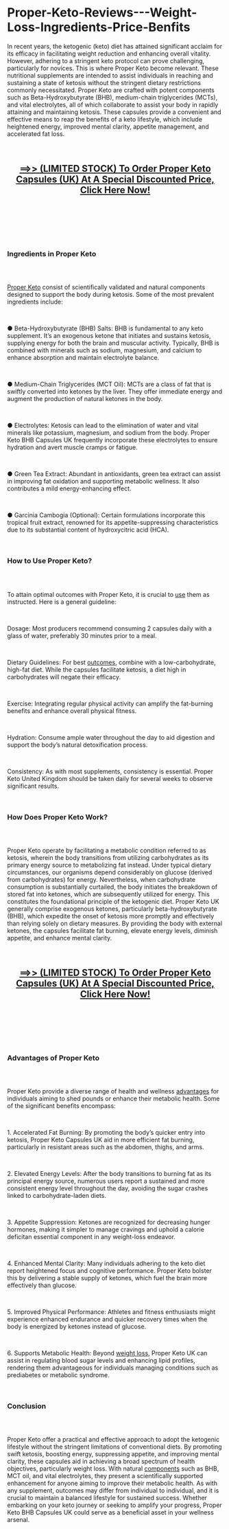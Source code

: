 # Proper-Keto-Reviews---Weight-Loss-Ingredients-Price-Benfits

<p>In recent years, the ketogenic (keto) diet has attained significant acclaim for its efficacy in facilitating weight reduction and enhancing overall vitality. However, adhering to a stringent keto protocol can prove challenging, particularly for novices. This is where Proper Keto become relevant. These nutritional supplements are intended to assist individuals in reaching and sustaining a state of ketosis without the stringent dietary restrictions commonly necessitated. Proper Keto are crafted with potent components such as Beta-Hydroxybutyrate (BHB), medium-chain triglycerides (MCTs), and vital electrolytes, all of which collaborate to assist your body in rapidly attaining and maintaining ketosis. These capsules provide a convenient and effective means to reap the benefits of a keto lifestyle, which include heightened energy, improved mental clarity, appetite management, and accelerated fat loss.</p>
<p>&nbsp;</p>
<h2 style="text-align: center;"><a href="https://properketocapsules.uk/go/checkout/"><strong>==&gt;&gt; (LIMITED STOCK) To Order Proper Keto Capsules (UK) At A Special Discounted Price, Click Here Now!</strong></a></h2>
<h2 style="text-align: center;">&nbsp;</h2>
<p><a href="https://properketocapsules.uk/go/checkout/"><img src="https://storage.penzu.com/g/rnYwqRMSvPu8Pumy" alt="" /></a></p>
<p>&nbsp;</p>
<h3><strong>Ingredients in Proper Keto</strong></h3>
<h3>&nbsp;</h3>
<p><a href="https://properketocapsules.uk/">Proper Keto</a>&nbsp;consist of scientifically validated and natural components designed to support the body during ketosis. Some of the most prevalent ingredients include:</p>
<p>&nbsp;</p>
<p>● Beta-Hydroxybutyrate (BHB) Salts: BHB is fundamental to any keto supplement. It&rsquo;s an exogenous ketone that initiates and sustains ketosis, supplying energy for both the brain and muscular activity. Typically, BHB is combined with minerals such as sodium, magnesium, and calcium to enhance absorption and maintain electrolyte balance.</p>
<p>&nbsp;</p>
<p>● Medium-Chain Triglycerides (MCT Oil): MCTs are a class of fat that is swiftly converted into ketones by the liver. They offer immediate energy and augment the production of natural ketones in the body.</p>
<p>&nbsp;</p>
<p>● Electrolytes: Ketosis can lead to the elimination of water and vital minerals like potassium, magnesium, and sodium from the body. Proper Keto BHB Capsules UK frequently incorporate these electrolytes to ensure hydration and avert muscle cramps or fatigue.</p>
<p>&nbsp;</p>
<p>● Green Tea Extract: Abundant in antioxidants, green tea extract can assist in improving fat oxidation and supporting metabolic wellness. It also contributes a mild energy-enhancing effect.</p>
<p>&nbsp;</p>
<p>● Garcinia Cambogia (Optional): Certain formulations incorporate this tropical fruit extract, renowned for its appetite-suppressing characteristics due to its substantial content of hydroxycitric acid (HCA).</p>
<p>&nbsp;</p>
<h3><strong>How to Use Proper Keto?</strong></h3>
<h3>&nbsp;</h3>
<p>To attain optimal outcomes with Proper Keto, it is crucial to&nbsp;<a href="https://pureslim-x.dk/proper-keto/">use</a>&nbsp;them as instructed. Here is a general guideline:</p>
<p>&nbsp;</p>
<p>Dosage: Most producers recommend consuming 2 capsules daily with a glass of water, preferably 30 minutes prior to a meal.</p>
<p>&nbsp;</p>
<p>Dietary Guidelines: For best&nbsp;<a href="https://glyco-active.com/">outcomes</a>, combine with a low-carbohydrate, high-fat diet. While the capsules facilitate ketosis, a diet high in carbohydrates will negate their efficacy.</p>
<p>&nbsp;</p>
<p>Exercise: Integrating regular physical activity can amplify the fat-burning benefits and enhance overall physical fitness.</p>
<p>&nbsp;</p>
<p>Hydration: Consume ample water throughout the day to aid digestion and support the body&rsquo;s natural detoxification process.</p>
<p>&nbsp;</p>
<p>Consistency: As with most supplements, consistency is essential. Proper Keto United Kingdom should be taken daily for several weeks to observe significant results.</p>
<p>&nbsp;</p>
<h3><strong>How Does Proper Keto Work?</strong></h3>
<h3>&nbsp;</h3>
<p>Proper Keto operate by facilitating a metabolic condition referred to as ketosis, wherein the body transitions from utilizing carbohydrates as its primary energy source to metabolizing fat instead. Under typical dietary circumstances, our organisms depend considerably on glucose (derived from carbohydrates) for energy. Nevertheless, when carbohydrate consumption is substantially curtailed, the body initiates the breakdown of stored fat into ketones, which are subsequently utilized for energy. This constitutes the foundational principle of the ketogenic diet. Proper Keto UK generally comprise exogenous ketones, particularly beta-hydroxybutyrate (BHB), which expedite the onset of ketosis more promptly and effectively than relying solely on dietary measures. By providing the body with external ketones, the capsules facilitate fat burning, elevate energy levels, diminish appetite, and enhance mental clarity.</p>
<p>&nbsp;</p>
<h2 style="text-align: center;"><a href="https://properketocapsules.uk/go/checkout/"><strong>==&gt;&gt; (LIMITED STOCK) To Order Proper Keto Capsules (UK) At A Special Discounted Price, Click Here Now!</strong></a></h2>
<h2 style="text-align: center;">&nbsp;</h2>
<p><a href="https://properketocapsules.uk/go/checkout/"><img src="https://storage.penzu.com/g/Cf2CJ9SpfFYSdPeH" alt="" /></a></p>
<p>&nbsp;</p>
<h3><strong>Advantages of Proper Keto</strong></h3>
<h3>&nbsp;</h3>
<p>Proper Keto provide a diverse range of health and wellness&nbsp;<a href="https://lumileann.co.uk/proper-keto/">advantages</a>&nbsp;for individuals aiming to shed pounds or enhance their metabolic health. Some of the significant benefits encompass:</p>
<p>&nbsp;</p>
<p>1. Accelerated Fat Burning: By promoting the body&rsquo;s quicker entry into ketosis, Proper Keto Capsules UK aid in more efficient fat burning, particularly in resistant areas such as the abdomen, thighs, and arms.</p>
<p>&nbsp;</p>
<p>2. Elevated Energy Levels: After the body transitions to burning fat as its principal energy source, numerous users report a sustained and more consistent energy level throughout the day, avoiding the sugar crashes linked to carbohydrate-laden diets.</p>
<p>&nbsp;</p>
<p>3. Appetite Suppression: Ketones are recognized for decreasing hunger hormones, making it simpler to manage cravings and uphold a calorie deficitan essential component in any weight-loss endeavor.</p>
<p>&nbsp;</p>
<p>4. Enhanced Mental Clarity: Many individuals adhering to the keto diet report heightened focus and cognitive performance. Proper Keto bolster this by delivering a stable supply of ketones, which fuel the brain more effectively than glucose.</p>
<p>&nbsp;</p>
<p>5. Improved Physical Performance: Athletes and fitness enthusiasts might experience enhanced endurance and quicker recovery times when the body is energized by ketones instead of glucose.</p>
<p>&nbsp;</p>
<p>6. Supports Metabolic Health: Beyond&nbsp;<a href="https://cannasidecbd.com/">weight loss</a>, Proper Keto UK can assist in regulating blood sugar levels and enhancing lipid profiles, rendering them advantageous for individuals managing conditions such as prediabetes or metabolic syndrome.</p>
<p>&nbsp;</p>
<h3><strong>Conclusion</strong></h3>
<h3>&nbsp;</h3>
<p>Proper Keto offer a practical and effective approach to adopt the ketogenic lifestyle without the stringent limitations of conventional diets. By promoting swift ketosis, boosting energy, suppressing appetite, and improving mental clarity, these capsules aid in achieving a broad spectrum of health objectives, particularly weight loss. With natural&nbsp;<a href="https://properketocapsules.de/">components</a>&nbsp;such as BHB, MCT oil, and vital electrolytes, they present a scientifically supported enhancement for anyone aiming to improve their metabolic health. As with any supplement, outcomes may differ from individual to individual, and it is crucial to maintain a balanced lifestyle for sustained success. Whether embarking on your keto journey or seeking to amplify your progress, Proper Keto BHB Capsules UK could serve as a beneficial asset in your wellness arsenal.</p>
